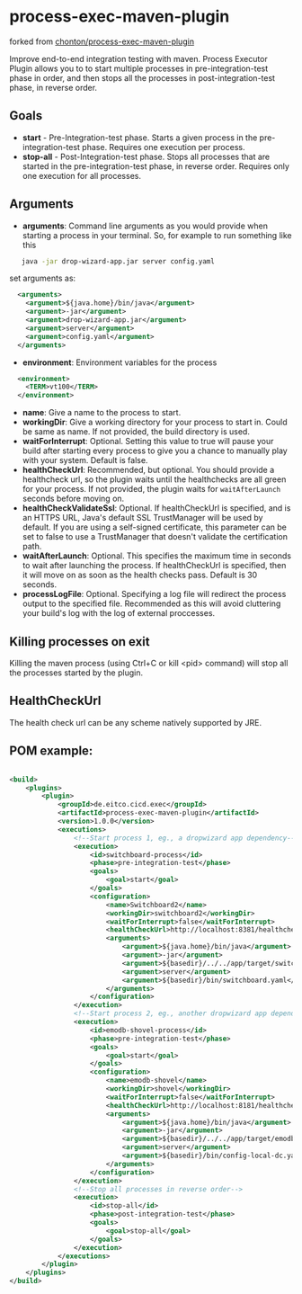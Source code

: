 process-exec-maven-plugin
=========================

forked from [chonton/process-exec-maven-plugin](https://github.com/chonton/process-exec-maven-plugin)

Improve end-to-end integration testing with maven. Process Executor Plugin allows you to to start multiple processes in pre-integration-test phase in order, and then stops all the processes in post-integration-test phase, in reverse order. 

## Goals
* __start__ - Pre-Integration-test phase. Starts a given process in the pre-integration-test phase. Requires one execution per process.
* __stop-all__ - Post-Integration-test phase. Stops all processes that are started in the pre-integration-test phase, in reverse order. Requires only one execution for all processes. 

## Arguments
* __arguments__: Command line arguments as you would provide when starting a process in your terminal. So, for example to run something like this
```bash
   java -jar drop-wizard-app.jar server config.yaml
```
   set arguments as:
    
```xml
  <arguments>
    <argument>${java.home}/bin/java</argument>
    <argument>-jar</argument>
    <argument>drop-wizard-app.jar</argument>
    <argument>server</argument>
    <argument>config.yaml</argument>
  </arguments>
```
* __environment__: Environment variables for the process
```xml
  <environment>
    <TERM>vt100</TERM>
  </environment>
```
* __name__: Give a name to the process to start.
* __workingDir__: Give a working directory for your process to start in. Could be same as name. If not provided, the build directory is used.
* __waitForInterrupt__: Optional. Setting this value to true will pause your build after starting every process to give you a chance to manually play with your system. Default is false.
* __healthCheckUrl__: Recommended, but optional. You should provide a healthcheck url, so the plugin waits until the healthchecks are all green for your process. If not provided, the plugin waits for `waitAfterLaunch` seconds before moving on.
* __healthCheckValidateSsl__: Optional.  If healthCheckUrl is specified, and is an HTTPS URL, Java's default SSL TrustManager will be used by default.  If you are using a self-signed certificate, this parameter can be set to false to use a TrustManager that doesn't validate the certification path.
* __waitAfterLaunch__: Optional. This specifies the maximum time in seconds to wait after launching the process. If healthCheckUrl is specified, then it will move on as soon as the health checks pass. Default is 30 seconds.
* __processLogFile__: Optional. Specifying a log file will redirect the process output to the specified file. Recommended as this will avoid cluttering your build's log with the log of external proccesses.

## Killing processes on exit
Killing the maven process (using Ctrl+C or kill \<pid> command) will stop all the processes started by the plugin.

## HealthCheckUrl
The health check url can be any scheme natively supported by JRE.

## POM example:
```xml

<build>
    <plugins>
        <plugin>
            <groupId>de.eitco.cicd.exec</groupId>
            <artifactId>process-exec-maven-plugin</artifactId>
            <version>1.0.0</version>
            <executions>
                <!--Start process 1, eg., a dropwizard app dependency-->
                <execution>
                    <id>switchboard-process</id>
                    <phase>pre-integration-test</phase>
                    <goals>
                        <goal>start</goal>
                    </goals>
                    <configuration>
                        <name>Switchboard2</name>
                        <workingDir>switchboard2</workingDir>
                        <waitForInterrupt>false</waitForInterrupt>
                        <healthCheckUrl>http://localhost:8381/healthcheck</healthCheckUrl>
                        <arguments>
                            <argument>${java.home}/bin/java</argument>
                            <argument>-jar</argument>
                            <argument>${basedir}/../../app/target/switchboard-${project.version}.jar</argument>
                            <argument>server</argument>
                            <argument>${basedir}/bin/switchboard.yaml</argument>
                        </arguments>
                    </configuration>
                </execution>
                <!--Start process 2, eg., another dropwizard app dependency-->
                <execution>
                    <id>emodb-shovel-process</id>
                    <phase>pre-integration-test</phase>
                    <goals>
                        <goal>start</goal>
                    </goals>
                    <configuration>
                        <name>emodb-shovel</name>
                        <workingDir>shovel</workingDir>
                        <waitForInterrupt>false</waitForInterrupt>
                        <healthCheckUrl>http://localhost:8181/healthcheck</healthCheckUrl>
                        <arguments>
                            <argument>${java.home}/bin/java</argument>
                            <argument>-jar</argument>
                            <argument>${basedir}/../../app/target/emodb-shovel-app-${project.version}.jar</argument>
                            <argument>server</argument>
                            <argument>${basedir}/bin/config-local-dc.yaml</argument>
                        </arguments>
                    </configuration>
                </execution>
                <!--Stop all processes in reverse order-->
                <execution>
                    <id>stop-all</id>
                    <phase>post-integration-test</phase>
                    <goals>
                        <goal>stop-all</goal>
                    </goals>
                </execution>
            </executions>
        </plugin>
    </plugins>
</build>
```
